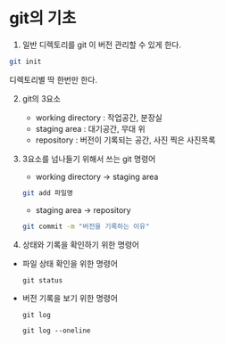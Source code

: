 # git의 기초

1. 일반 디렉토리를 git 이 버전 관리할 수 있게 한다.
```bash
git init
```
디렉토리별 딱 한번만 한다.

2. git의 3요소
   - working directory : 작업공간, 분장실
   - staging area : 대기공간, 무대 위
   - repository : 버전이 기록되는 공간, 사진 찍은 사진목록

3. 3요소를 넘나들기 위해서 쓰는 git 명령어
   - working directory -> staging area
    ```bash
    git add 파일명
    ```
   - staging area -> repository
    ```bash
    git commit -m "버전을 기록하는 이유"
    ```

4. 상태와 기록을 확인하기 위한 명령어
- 파일 상태 확인을 위한 명령어
  ```
  git status
  ```

- 버전 기록을 보기 위한 명령어
  ```
  git log
  ```

  ```
  git log --oneline
  ```
